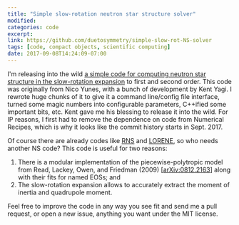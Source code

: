 ```yaml
---
title: "Simple slow-rotation neutron star structure solver"
modified:
categories: code
excerpt:
link: https://github.com/duetosymmetry/simple-slow-rot-NS-solver
tags: [code, compact objects, scientific computing]
date: 2017-09-08T14:24:09-07:00
---
```


I'm releasing into the wild [a simple code for computing neutron star
structure in the slow-rotation
expansion](https://github.com/duetosymmetry/simple-slow-rot-NS-solver)
to first and second order.  This code was originally from Nico Yunes,
with a bunch of development by Kent Yagi.  I rewrote huge chunks of it
to give it a command line/config file interface, turned some magic
numbers into configurable parameters, C++ified some important bits,
etc.  Kent gave me his blessing to release it into the wild.  For IP
reasons, I first had to remove the dependence on code from Numerical
Recipes, which is why it looks like the commit history starts in
Sept. 2017.

Of course there are already codes like
[RNS](http://www.gravity.phys.uwm.edu/rns/) and
[LORENE](http://www.lorene.obspm.fr/), so who needs another NS code?
This code is useful for two reasons:

1. There is a modular implementation of the piecewise-polytropic model
from Read, Lackey, Owen, and Friedman (2009)
[[arXiv:0812.2163](https://arxiv.org/abs/0812.2163)] along with their
fits for named EOSs; and
2. The slow-rotation expansion allows to
accurately extract the moment of inertia and quadrupole moment.

Feel free to improve the code in any way you see fit and send me a
pull request, or open a new issue, anything you want under the MIT
license.
